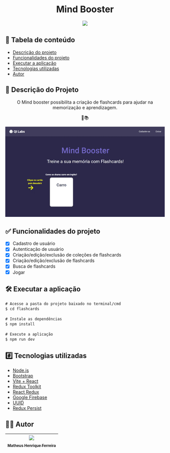 <h1 align="center">Mind Booster</h1>

<div align="center">
  <img src="http://img.shields.io/static/v1?label=STATUS&message=CONCLUIDO&color=GREEN&style=for-the-badge"/>
</div>

## :pushpin: Tabela de conteúdo
<!--ts-->
   * [Descrição do projeto](#memo-descrição-do-projeto)
   * [Funcionalidades do projeto](#white_check_mark-funcionalidades-do-projeto)
   * [Executar a aplicação](#hammer_and_wrench-executar-a-aplicação)
   * [Tecnologias utilizadas](#hash-tecnologias-utilizadas)
   * [Autor](#man_technologist-autor)
<!--te-->

## :memo: Descrição do Projeto

<p align="center">O Mind booster possibilita a criação de flashcards para ajudar na memorização e aprendizagem.</p>
<p align="center">🧠📚</p>
<div align="center">
  <img src="./docs/initial.gif" />
</div>

## :white_check_mark: Funcionalidades do projeto

- [x] Cadastro de usuário
- [x] Autenticação de usuário
- [x] Criação/edição/exclusão de coleções de flashcards
- [x] Criação/edição/exclusão de flashcards
- [x] Busca de flashcards
- [x] Jogar

## :hammer_and_wrench: Executar a aplicação

    # Acesse a pasta do projeto baixado no terminal/cmd
    $ cd flashcards

    # Instale as dependências
    $ npm install

    # Execute a aplicação
    $ npm run dev


## :hash: Tecnologias utilizadas

- [Node.js](https://nodejs.org/en/)
- [Bootstrap](https://getbootstrap.com/)
- [Vite + React](https://vitejs.dev/)
- [Redux Toolkit](https://redux-toolkit.js.org/)
- [React Redux](https://react-redux.js.org/)
- [Google Firebase](https://firebase.google.com/)
- [UUID](https://www.npmjs.com/package/uuid)
- [Redux Persist](https://github.com/rt2zz/redux-persist)

## :man_technologist: Autor

| [<img src="https://avatars.githubusercontent.com/u/60938127?v=4" width=115><br><sub>Matheus Henrique Ferreira</sub>](https://github.com/matheushenriqueferreira) |  
| :---: |
